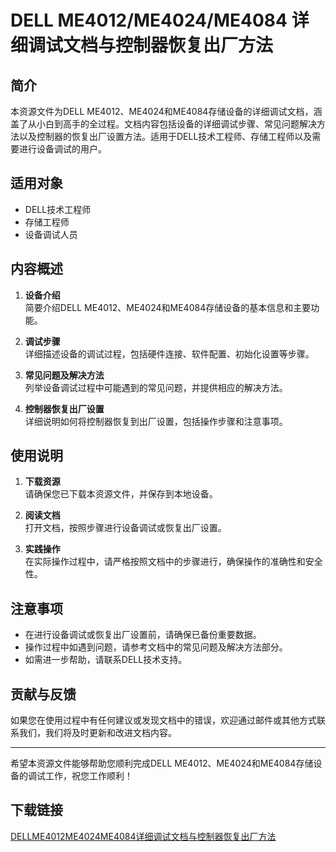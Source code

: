 # DELL ME4012/ME4024/ME4084 详细调试文档与控制器恢复出厂方法

## 简介
本资源文件为DELL ME4012、ME4024和ME4084存储设备的详细调试文档，涵盖了从小白到高手的全过程。文档内容包括设备的详细调试步骤、常见问题解决方法以及控制器的恢复出厂设置方法。适用于DELL技术工程师、存储工程师以及需要进行设备调试的用户。

## 适用对象
- DELL技术工程师
- 存储工程师
- 设备调试人员

## 内容概述
1. **设备介绍**  
   简要介绍DELL ME4012、ME4024和ME4084存储设备的基本信息和主要功能。

2. **调试步骤**  
   详细描述设备的调试过程，包括硬件连接、软件配置、初始化设置等步骤。

3. **常见问题及解决方法**  
   列举设备调试过程中可能遇到的常见问题，并提供相应的解决方法。

4. **控制器恢复出厂设置**  
   详细说明如何将控制器恢复到出厂设置，包括操作步骤和注意事项。

## 使用说明
1. **下载资源**  
   请确保您已下载本资源文件，并保存到本地设备。

2. **阅读文档**  
   打开文档，按照步骤进行设备调试或恢复出厂设置。

3. **实践操作**  
   在实际操作过程中，请严格按照文档中的步骤进行，确保操作的准确性和安全性。

## 注意事项
- 在进行设备调试或恢复出厂设置前，请确保已备份重要数据。
- 操作过程中如遇到问题，请参考文档中的常见问题及解决方法部分。
- 如需进一步帮助，请联系DELL技术支持。

## 贡献与反馈
如果您在使用过程中有任何建议或发现文档中的错误，欢迎通过邮件或其他方式联系我们，我们将及时更新和改进文档内容。

---

希望本资源文件能够帮助您顺利完成DELL ME4012、ME4024和ME4084存储设备的调试工作，祝您工作顺利！

## 下载链接

[DELLME4012ME4024ME4084详细调试文档与控制器恢复出厂方法](https://pan.quark.cn/s/14cbea85a2b7)